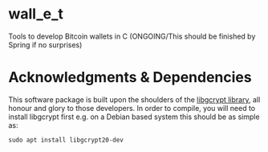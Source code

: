 # wall_e_t
Tools to develop Bitcoin wallets in C (ONGOING/This should be finished by Spring if no surprises)

# Acknowledgments & Dependencies
This software package is built upon the shoulders of the [libgcrypt library](https://www.gnupg.org/software/libgcrypt/index.html), all honour and glory to those developers.
In order to compile, you will need to install libgcrypt first e.g. on a Debian based system this should be as simple as:

    sudo apt install libgcrypt20-dev
